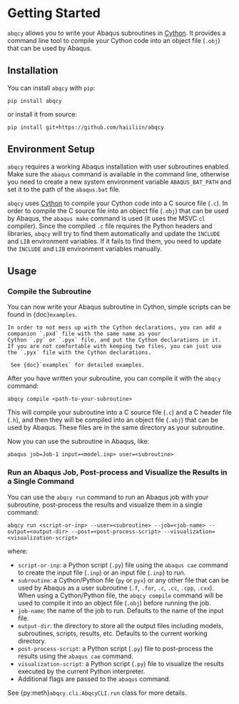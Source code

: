 # Getting Started

`abqcy` allows you to write your Abaqus subroutines in [Cython](https://cython.org/).
It provides a command line tool to compile your Cython code into an object file (`.obj`) that can be used by Abaqus.

## Installation

You can install `abqcy` with `pip`:
```shell
pip install abqcy
```
or install it from source:
```shell
pip install git+https://github.com/haiiliin/abqcy
```

## Environment Setup

`abqcy` requires a working Abaqus installation with user subroutines enabled.
Make sure the `abaqus` command is available in the command line, otherwise you need to create a new system environment
variable `ABAQUS_BAT_PATH` and set it to the path of the `abaqus.bat` file.

`abqcy` uses [Cython](https://cython.org/) to compile your Cython code into a C source file (`.c`).
In order to compile the C source file into an object file (`.obj`) that can be used by Abaqus, the `abaqus make` command
is used (it uses the MSVC `cl` compiler).
Since the compiled `.c` file requires the Python headers and libraries, `abqcy` will try to find them automatically and
update the `INCLUDE` and `LIB` environment variables.
If it fails to find them, you need to update the `INCLUDE` and `LIB` environment variables manually.

## Usage

### Compile the Subroutine

You can now write your Abaqus subroutine in Cython, simple scripts can be found in {doc}`examples`.

```{note}
In order to not mess up with the Cython declarations, you can add a companion `.pxd` file with the same name as your
Cython `.py` or `.pyx` file, and put the Cython declarations in it.
If you are not comfortable with keeping two files, you can just use the `.pyx` file with the Cython declarations.

 See {doc}`examples` for detailed examples.
```

After you have written your subroutine, you can compile it with the `abqcy` command:
```shell
abqcy compile <path-to-your-subroutine>
```
This will compile your subroutine into a C source file (`.c`) and a C header file (`.h`), and then they will be compiled into an object file (`.obj`)
that can be used by Abaqus. These files are in the same directory as your subroutine.

Now you can use the subroutine in Abaqus, like:
```shell
abaqus job=Job-1 input=<model.inp> user=<subroutine> 
```

### Run an Abaqus Job, Post-process and Visualize the Results in a Single Command

You can use the `abqcy run` command to run an Abaqus job with your subroutine, post-process the results and visualize
them in a single command:
```shell
abqcy run <script-or-inp> --user=<subroutine> --job=<job-name> --output=<output-dir> --post=<post-process-script> --visualization=<visualization-script>
```
where:

- `script-or-inp`: a Python script (`.py`) file using the `abaqus cae` command to create the input file (`.inp`) or
  an input file (`.inp`) to run.
- `subroutine`: a Cython/Python file (`py` or `pyx`) or any other file that can be used by Abaqus as a user subroutine
  (`.f`, `.for`, `.c`, `.cc`, `.cpp`, `.cxx`). When using a Cython/Python file, the `abqcy compile` command will be used to 
  compile it into an object file (`.obj`) before running the job.
- `job-name`: the name of the job to run. Defaults to the name of the input file.
- `output-dir`: the directory to store all the output files including models, subroutines, scripts, results, etc.
  Defaults to the current working directory.
- `post-process-script`: a Python script (`.py`) file to post-process the results using the `abaqus cae` command.
- `visualization-script`: a Python script (`.py`) file to visualize the results executed by the current Python
  interpreter.
- Additional flags are passed to the `abaqus` command.

See {py:meth}`abqcy.cli.AbqcyCLI.run` class for more details.
